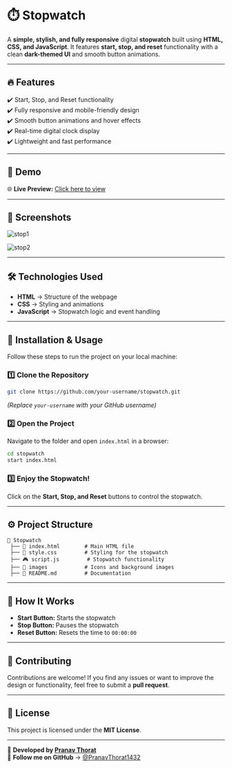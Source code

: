 # ⏱️ Stopwatch

A **simple, stylish, and fully responsive** digital **stopwatch** built using **HTML, CSS, and JavaScript**. It features **start, stop, and reset** functionality with a clean **dark-themed UI** and smooth button animations.

---

## 🔥 Features

✔️ Start, Stop, and Reset functionality  
✔️ Fully responsive and mobile-friendly design  
✔️ Smooth button animations and hover effects  
✔️ Real-time digital clock display  
✔️ Lightweight and fast performance  

---

## 🎥 Demo

🌐 **Live Preview:** [Click here to view](https://stopwatch-vert-beta.vercel.app/)

---

## 📸 Screenshots

![stop1](https://github.com/user-attachments/assets/9c64d4fe-df6f-4ebd-8ccf-8c54a6ef1da2)

![stop2](https://github.com/user-attachments/assets/2e87d743-5447-4be9-baec-c79f86ebd465)

---


## 🛠️ Technologies Used

- **HTML** → Structure of the webpage  
- **CSS** → Styling and animations  
- **JavaScript** → Stopwatch logic and event handling  

---

## 🚀 Installation & Usage

Follow these steps to run the project on your local machine:

### 1️⃣ Clone the Repository
```bash
git clone https://github.com/your-username/stopwatch.git
```
_(Replace `your-username` with your GitHub username)_

### 2️⃣ Open the Project
Navigate to the folder and open `index.html` in a browser:
```bash
cd stopwatch
start index.html
```

### 3️⃣ Enjoy the Stopwatch!
Click on the **Start, Stop, and Reset** buttons to control the stopwatch.

---

## ⚙️ Project Structure
```
📂 Stopwatch
 ├── 📜 index.html        # Main HTML file
 ├── 🎨 style.css         # Styling for the stopwatch
 ├── 🎮 script.js         # Stopwatch functionality
 ├── 📂 images            # Icons and background images
 ├── 📜 README.md         # Documentation
```
---

## 📌 How It Works
- **Start Button:** Starts the stopwatch  
- **Stop Button:** Pauses the stopwatch  
- **Reset Button:** Resets the time to `00:00:00`  

---

## 🌟 Contributing
Contributions are welcome! If you find any issues or want to improve the design or functionality, feel free to submit a **pull request**.

---


## 📜 License
This project is licensed under the **MIT License**.  

---

🚀 **Developed by [Pranav Thorat](https://github.com/PranavThorat1432)**  
🎯 **Follow me on GitHub** → [@PranavThorat1432](https://github.com/PranavThorat1432)
